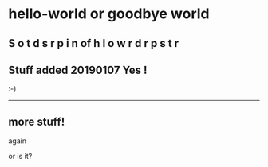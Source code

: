 # hello-world or goodbye world
S o t d s r p i n of h l o w r d r p s t r 
----------------
Stuff added 20190107
Yes !
----------------

:-)

------------
more stuff!
-------------
again

or is it?
